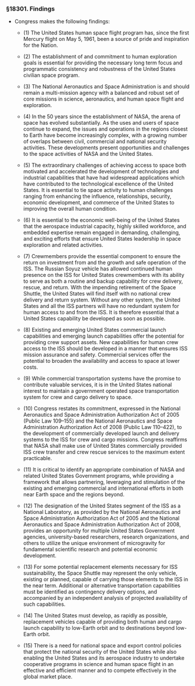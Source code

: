 ### §18301. Findings
* Congress makes the following findings:

  * (1) The United States human space flight program has, since the first Mercury flight on May 5, 1961, been a source of pride and inspiration for the Nation.

  * (2) The establishment of and commitment to human exploration goals is essential for providing the necessary long term focus and programmatic consistency and robustness of the United States civilian space program.

  * (3) The National Aeronautics and Space Administration is and should remain a multi-mission agency with a balanced and robust set of core missions in science, aeronautics, and human space flight and exploration.

  * (4) In the 50 years since the establishment of NASA, the arena of space has evolved substantially. As the uses and users of space continue to expand, the issues and operations in the regions closest to Earth have become increasingly complex, with a growing number of overlaps between civil, commercial and national security activities. These developments present opportunities and challenges to the space activities of NASA and the United States.

  * (5) The extraordinary challenges of achieving access to space both motivated and accelerated the development of technologies and industrial capabilities that have had widespread applications which have contributed to the technological excellence of the United States. It is essential to tie space activity to human challenges ranging from enhancing the influence, relationships, security, economic development, and commerce of the United States to improving the overall human condition.

  * (6) It is essential to the economic well-being of the United States that the aerospace industrial capacity, highly skilled workforce, and embedded expertise remain engaged in demanding, challenging, and exciting efforts that ensure United States leadership in space exploration and related activities.

  * (7) Crewmembers provide the essential component to ensure the return on investment from and the growth and safe operation of the ISS. The Russian Soyuz vehicle has allowed continued human presence on the ISS for United States crewmembers with its ability to serve as both a routine and backup capability for crew delivery, rescue, and return. With the impending retirement of the Space Shuttle, the United States will find itself with no national crew delivery and return system. Without any other system, the United States and all the ISS partners will have no redundant system for human access to and from the ISS. It is therefore essential that a United States capability be developed as soon as possible.

  * (8) Existing and emerging United States commercial launch capabilities and emerging launch capabilities offer the potential for providing crew support assets. New capabilities for human crew access to the ISS should be developed in a manner that ensures ISS mission assurance and safety. Commercial services offer the potential to broaden the availability and access to space at lower costs.

  * (9) While commercial transportation systems have the promise to contribute valuable services, it is in the United States national interest to maintain a government operated space transportation system for crew and cargo delivery to space.

  * (10) Congress restates its commitment, expressed in the National Aeronautics and Space Administration Authorization Act of 2005 (Public Law 109–155) and the National Aeronautics and Space Administration Authorization Act of 2008 (Public Law 110–422), to the development of commercially developed launch and delivery systems to the ISS for crew and cargo missions. Congress reaffirms that NASA shall make use of United States commercially provided ISS crew transfer and crew rescue services to the maximum extent practicable.

  * (11) It is critical to identify an appropriate combination of NASA and related United States Government programs, while providing a framework that allows partnering, leveraging and stimulation of the existing and emerging commercial and international efforts in both near Earth space and the regions beyond.

  * (12) The designation of the United States segment of the ISS as a National Laboratory, as provided by the National Aeronautics and Space Administration Authorization Act of 2005 and the National Aeronautics and Space Administration Authorization Act of 2008, provides an opportunity for multiple United States Government agencies, university-based researchers, research organizations, and others to utilize the unique environment of microgravity for fundamental scientific research and potential economic development.

  * (13) For some potential replacement elements necessary for ISS sustainability, the Space Shuttle may represent the only vehicle, existing or planned, capable of carrying those elements to the ISS in the near term. Additional or alternative transportation capabilities must be identified as contingency delivery options, and accompanied by an independent analysis of projected availability of such capabilities.

  * (14) The United States must develop, as rapidly as possible, replacement vehicles capable of providing both human and cargo launch capability to low-Earth orbit and to destinations beyond low-Earth orbit.

  * (15) There is a need for national space and export control policies that protect the national security of the United States while also enabling the United States and its aerospace industry to undertake cooperative programs in science and human space flight in an effective and efficient manner and to compete effectively in the global market place.